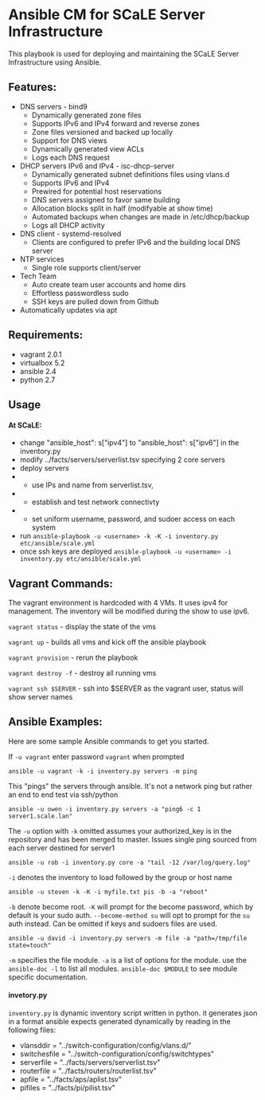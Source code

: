 # Ansible CM for SCaLE Server Infrastructure

This playbook is used for deploying and maintaining the SCaLE Server Infrastructure using Ansible. 

## Features:
  * DNS servers - bind9
    * Dynamically generated zone files
    * Supports IPv6 and IPv4 forward and reverse zones
    * Zone files versioned and backed up locally
    * Support for DNS views
    * Dynamically generated view ACLs
    * Logs each DNS request
  * DHCP servers IPv6 and IPv4 - isc-dhcp-server
    * Dynamically generated subnet definitions files using vlans.d
    * Supports IPv6 and IPv4
    * Prewired for potential host reservations
    * DNS servers assigned to favor same building
    * Allocation blocks split in half (modifyable at show time)
    * Automated backups when changes are made in /etc/dhcp/backup
    * Logs all DHCP activity
  * DNS client - systemd-resolved
    * Clients are configured to prefer IPv6 and the building local DNS server
  * NTP services
    * Single role supports client/server
  * Tech Team
    * Auto create team user accounts and home dirs
    * Effortless passwordless sudo
    * SSH keys are pulled down from Github
  * Automatically updates via apt

## Requirements:
  * vagrant 2.0.1
  * virtualbox 5.2
  * ansible 2.4
  * python 2.7

## Usage

#### At SCaLE:

* change "ansible_host": s["ipv4"] to "ansible_host": s["ipv6"] in the inventory.py
* modify ../facts/servers/serverlist.tsv specifying 2 core servers
* deploy servers
* * use IPs and name from serverlist.tsv, 
* * establish and test network connectivty
* * set uniform username, password, and sudoer access on each system
* run `ansible-playbook -u <username> -k -K -i inventory.py etc/ansible/scale.yml`
* once ssh keys are deployed `ansible-playbook -u <username> -i inventory.py etc/ansible/scale.yml`

## Vagrant Commands:

The vagrant environment is hardcoded with 4 VMs. It uses ipv4 for management. The inventory will be modified during the show to use ipv6.

`vagrant status` - display the state of the vms

`vagrant up` - builds all vms and kick off the ansible playbook

`vagrant provision` - rerun the playbook

`vagrant destroy -f` - destroy all running vms

`vagrant ssh $SERVER` - ssh into $SERVER as the vagrant user, status will show server names

## Ansible Examples:

Here are some sample Ansible commands to get you started.

If `-u vagrant` enter password `vagrant` when prompted

`ansible -u vagrant -k -i inventory.py servers -m ping`

This "pings" the servers through ansible. It's not a network ping but rather an end to end test via ssh/python

`ansible -u owen -i inventory.py servers -a "ping6 -c 1 server1.scale.lan"`

The `-u` option with `-k` omitted assumes your authorized_key is in the repository and has been merged to master. Issues single ping sourced from each server destined for server1

`ansible -u rob -i inventory.py core -a "tail -12 /var/log/query.log"`

`-i` denotes the inventory to load followed by the group or host name

`ansible -u steven -k -K -i myfile.txt pis -b -a "reboot"`

`-b` denote become root. `-K` will prompt for the become password, which by default is your sudo auth. `--become-method su` will opt to prompt for the `su` auth instead. Can be omitted if keys and sudoers files are used.

`ansible -u david -i inventory.py servers -m file -a "path=/tmp/file state=touch"`

`-m` specifies the file module. `-a` is a list of options for the module. use the `ansible-doc -l` to list all modules. `ansible-doc $MODULE` to see module specific documentation.

#### invetory.py

`inventory.py` is dynamic inventory script written in python. it generates json in a format ansible
expects generated dynamically by reading in the following files:

* vlansddir = "../switch-configuration/config/vlans.d/"
* switchesfile = "../switch-configuration/config/switchtypes"
* serverfile = "../facts/servers/serverlist.tsv"
* routerfile = "../facts/routers/routerlist.tsv"
* apfile = "../facts/aps/aplist.tsv"
* pifiles = "../facts/pi/pilist.tsv"
